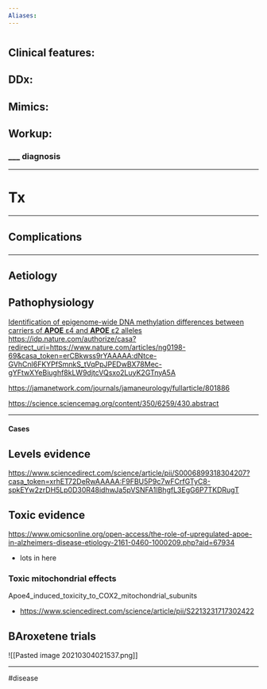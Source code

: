 ```yaml
---
Aliases:
---
```

# 
## Clinical features:
###
## DDx:
###
## Mimics:
###
## Workup:
### ___ diagnosis
---
# Tx

---
## Complications
###

---
## Aetiology
## Pathophysiology

[Identification of epigenome-wide DNA methylation differences between carriers of **APOE** ε4 and **APOE** ε2 alleles](https://genomemedicine.biomedcentral.com/articles/10.1186/s13073-020-00808-4)
https://idp.nature.com/authorize/casa?redirect_uri=https://www.nature.com/articles/ng0198-69&casa_token=erCBkwss9rYAAAAA:dNtce-GVhCnl6FKYPfSmnkS_tVqPpJPEDwBX78Mec-gYFtwXYeBiughf8kLW9djtcVQsxo2LuyK2GTnyA5A

https://jamanetwork.com/journals/jamaneurology/fullarticle/801886

https://science.sciencemag.org/content/350/6259/430.abstract

---
#### Cases
## Levels evidence
https://www.sciencedirect.com/science/article/pii/S0006899318304207?casa_token=xrhET72DeRwAAAAA:F9FBU5P9c7wFCrfGTyC8-spkEYw2zrDH5Lp0D30R48idhwJa5pVSNFA1IBhgfL3EgG6P7TKDRugT
## Toxic evidence
https://www.omicsonline.org/open-access/the-role-of-upregulated-apoe-in-alzheimers-disease-etiology-2161-0460-1000209.php?aid=67934
- lots in here
### Toxic mitochondrial effects
Apoe4_induced_toxicity_to_COX2_mitochondrial_subunits
- https://www.sciencedirect.com/science/article/pii/S2213231717302422
## BAroxetene trials
![[Pasted image 20210304021537.png]]

---
#disease 